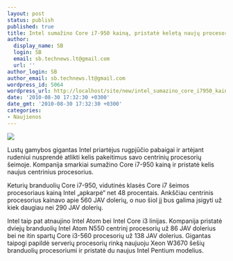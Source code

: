 ```yaml
---
layout: post
status: publish
published: true
title: Intel sumažino Core i7-950 kainą, pristatė keletą naujų procesorių
author:
  display_name: SB
  login: SB
  email: sb.technews.lt@gmail.com
  url: ''
author_login: SB
author_email: sb.technews.lt@gmail.com
wordpress_id: 5064
wordpress_url: http://localhost/site/new/intel_sumazino_core_i7950_kaina_pristate_keleta_nauju_procesoriu/
date: '2010-08-30 17:32:30 +0300'
date_gmt: '2010-08-30 17:32:30 +0300'
categories:
- Naujienos
---
```

<div class="imgright"><img src="http://t3.gstatic.com/images?q=tbn:bv2n9fqpgsOwYM:http://i245.photobucket.com/albums/gg73/BrickGamers/tech/2009-i7-logo.png"  /></div>
<p>Lustų gamybos gigantas Intel priartėjus rugpjūčio pabaigai ir artėjant rudeniui nusprendė atlikti kelis pakeitimus savo centrinių procesorių šeimoje. Kompanija smarkiai sumažino Core i7-950 kainą ir pristatė kelis naujus centrinius procesorius.</p>
<p>Keturių branduolių Core i7-950, vidutinės klasės Core i7 šeimos procesoriaus kainą Intel „apkarpė“ net 48 procentais. Ankščiau centrinis procesorius kainavo apie 560 JAV dolerių, o nuo šiol jį bus galima įsigyti už kiek daugiau nei 290 JAV dolerių.</p>
<p>Intel taip pat atnaujino Intel Atom bei Intel Core i3 linijas. Kompanija pristatė dviejų branduolių Intel Atom N550 centrinį procesorių už 86 JAV dolerius bei ne itin spartų Core i3-560 procesorių už 138 JAV dolerius. Gigantas taipogi papildė serverių procesorių rinką naujuoju Xeon W3670 šešių branduolių procesoriumi ir pristatė du naujus Intel Pentium modelius.<br /></p>
